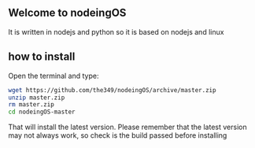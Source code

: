 ## Welcome to nodeingOS
It is written in nodejs and python
so it is based on nodejs and linux
## how to install
Open the terminal and type:
```bash
wget https://github.com/the349/nodeingOS/archive/master.zip
unzip master.zip
rm master.zip
cd nodeingOS-master
```
That will install the latest version.
Please remember that the latest version may not always work, so check is the build passed before installing
